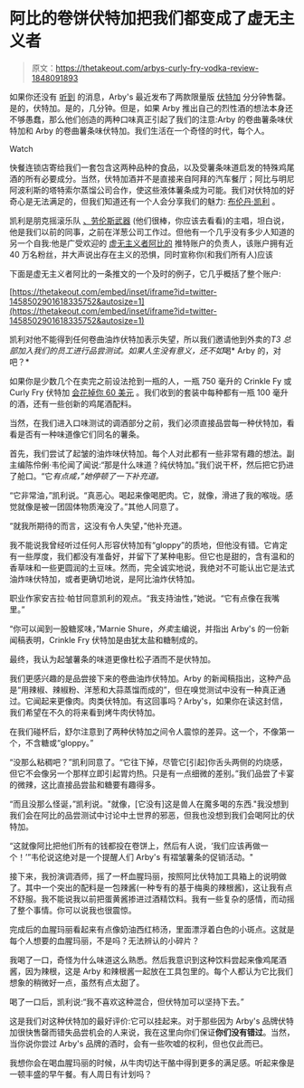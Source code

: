# 阿比的卷饼伏特加把我们都变成了虚无主义者

> 原文：<https://thetakeout.com/arbys-curly-fry-vodka-review-1848091893>

如果你还没有 [听到](https://thetakeout.com/arbys-curly-crinkle-french-fry-vodka-1848039129) 的消息，Arby's 最近发布了两款限量版 [伏特加](https://arbysvodka.com/) 分分钟售罄。是的，伏特加。是的，几分钟。但是，如果 Arby 推出自己的烈性酒的想法本身还不够愚蠢，那么他们创造的两种口味真正引起了我们的注意:Arby 的卷曲薯条味伏特加和 Arby 的卷曲薯条味伏特加。我们生活在一个奇怪的时代，每个人。

Watch

快餐连锁店寄给我们一套包含这两种品种的食品，以及受薯条味道启发的特殊鸡尾酒的所有必要成分。当然，伏特加酒并不是直接来自阿拜的汽车餐厅；阿比与明尼阿波利斯的塔特索尔蒸馏公司合作，使这些液体薯条成为可能。我们对伏特加的好奇心是无法满足的，但我们知道还有一个人会分享我们的魅力: [布伦丹·凯利](https://twitter.com/badsandwich) 。

凯利是朋克摇滚乐队 [、劳伦斯武器](https://www.epitaph.com/artists/the-lawrence-arms) (他们很棒，你应该去看看)的主唱，坦白说，他是我们以前的同事，之前在洋葱公司工作过。但他有一个几乎没有多少人知道的另一个自我:他是广受欢迎的 [虚无主义者阿比的](https://twitter.com/nihilist_arbys) 推特账户的负责人，该账户拥有近 40 万名粉丝，并大声说出存在主义的恐惧，同时宣称你(和我们所有人)应该

下面是虚无主义者阿比的一条推文的一个及时的例子，它几乎概括了整个账户:

 [https://thetakeout.com/embed/inset/iframe?id=twitter-1458502901618335752&autosize=1](https://thetakeout.com/embed/inset/iframe?id=twitter-1458502901618335752&autosize=1) 

凯利对他不能得到任何卷曲油炸伏特加表示失望，所以我们邀请他到外卖的*T3 总部加入我们的员工进行品尝测试。如果人生没有意义，还不如*喝* Arby 的，对吧？*

如果你是少数几个在卖完之前设法抢到一瓶的人，一瓶 750 毫升的 Crinkle Fy 或 Curly Fry 伏特加 [会花掉你 60 美元](https://arbysvodka.com/) 。我们收到的套装中每种都有一瓶 100 毫升的酒，还有一些创新的鸡尾酒配料。

当然，在我们进入口味测试的调酒部分之前，我们必须直接品尝每一种伏特加，看看是否有一种味道像它们同名的薯条。

首先，我们尝试了起皱的油炸味伏特加。每个人对此都有一些非常有趣的想法。副主编陈伶俐·韦伦闻了闻说:“那是什么味道？纯伏特加。”我们说干杯，然后把它扔进了舱口。“它*有点咸，”她停顿了一下补充道。*

“它非常油，”凯利说。“真恶心。喝起来像喝肥肉。它，就像，滑进了我的喉咙。感觉就像是被一团固体物质淹没了。”其他人同意了。

“就我所期待的而言，这没有令人失望，”他补充道。

我不能说我曾经听过任何人形容伏特加有“gloppy”的质地，但他没有错。它肯定有一些厚度，我们都没有准备好，并留下了某种电影。但它也是甜的，含有温和的香草味和一些更圆润的土豆味。然而，完全诚实地说，我绝对不可能认出它是法式油炸味伏特加，或者更确切地说，是阿比油炸伏特加。

职业作家安吉拉·帕甘同意凯利的观点。“我支持油性，”她说。“它有点像在我嘴里。”

“你可以闻到一股糖浆味，”Marnie Shure，*外卖*主编说，并指出 Arby's 的一份新闻稿表明，Crinkle Fry 伏特加是由犹太盐和糖制成的。

最终，我认为起皱薯条的味道更像杜松子酒而不是伏特加。

我们更感兴趣的是品尝接下来的卷曲油炸伏特加。Arby 的新闻稿指出，这种产品是“用辣椒、辣椒粉、洋葱和大蒜蒸馏而成的”，但在嗅觉测试中没有一种真正通过。它闻起来更像肉。肉类伏特加。有这回事吗？Arby's，如果你在读这封信，我们希望在不久的将来看到烤牛肉伏特加。

在我们碰杯后，舒尔注意到了两种伏特加之间令人震惊的差异。这一个，不像第一个，不含糖或“gloppy。”

“没那么粘稠吧？”凯利同意了。“它往下掉，尽管它[引起]你舌头两侧的灼烧感，但它不会像另一个那样立即引起胃灼热。只是有一点细微的差别。”我们品尝了卡宴的微辣，这比直接品尝盐和糖要有趣得多。

“而且没那么怪诞，”凯利说。"就像，[它没有]这是兽人在魔多喝的东西."我没想到我们会在阿比的品尝测试中讨论中土世界的邪恶，但我也没想到我们会喝阿比的伏特加。

“这就像阿比把他们所有的钱都投在卷饼上，然后有人说，‘我们应该再做一个！’”韦伦说这绝对是一个提醒人们 Arby's 有褶皱薯条的促销活动。"

接下来，我扮演调酒师，摇了一杯血腥玛丽，按照阿比伏特加工具箱上的说明做了。其中一个突出的配料是一包辣酱(一种专有的基于梅奥的辣根酱)，这让我有点不舒服。我不能说我以前把蛋黄酱掺进过酒精饮料。我有一些复杂的感情，而动摇了整个事情。你可以说我也很震惊。

完成后的血腥玛丽看起来有点像奶油西红柿汤，里面漂浮着白色的小斑点。这就是每个人想要的血腥玛丽，不是吗？无法辨认的小碎片？

我喝了一口，奇怪为什么味道这么熟悉。然后我意识到这种饮料尝起来像鸡尾酒酱，因为辣根，这是 Arby 和辣根酱一起放在工具包里的。每个人都认为它比我们想象的稍微好一点，虽然有点太甜了。

喝了一口后，凯利说:“我不喜欢这种混合，但伏特加可以坚持下去。”

这是我们对这种伏特加的最好评价:它可以挂起来。对于那些因为 Arby's 品牌伏特加很快售罄而错失品尝机会的人来说，我在这里向你们保证**你们没有错过**。当然，当你说你尝过 Arby's 品牌的酒时，会有一些吹嘘的权利，但也仅此而已。

我想你会在喝血腥玛丽的时候，从牛肉切达干酪中得到更多的满足感。听起来像是一顿丰盛的早午餐。有人周日有计划吗？